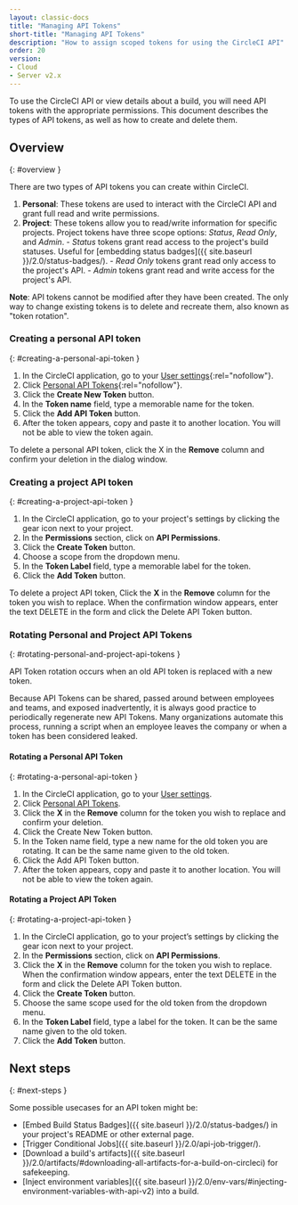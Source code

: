 ```yaml
---
layout: classic-docs
title: "Managing API Tokens"
short-title: "Managing API Tokens"
description: "How to assign scoped tokens for using the CircleCI API"
order: 20
version:
- Cloud
- Server v2.x
---
```


To use the CircleCI API or view details about a build, you will need API tokens
with the appropriate permissions. This document describes the types of API
tokens, as well as how to create and delete them.

## Overview
{: #overview }

There are two types of API tokens you can create within CircleCI.

  1. **Personal**:
  These tokens are used to interact with the CircleCI API
  and grant full read and write permissions.
  2. **Project**:
  These tokens allow you to read/write information for specific projects.
  Project tokens have three scope options: _Status_, _Read Only_, and _Admin_.
    - _Status_ tokens grant read access to the project's build statuses.
    Useful for [embedding status badges]({{ site.baseurl }}/2.0/status-badges/).
    - _Read Only_ tokens grant read only access to the project's API.
    - _Admin_ tokens grant read and write access for the project's API.

**Note**: API tokens cannot be modified after they have been created. The only
way to change existing tokens is to delete and recreate them, also known as "token rotation".

### Creating a personal API token
{: #creating-a-personal-api-token }

  1. In the CircleCI application, go to your [User settings](https://circleci.com/account){:rel="nofollow"}.
  2. Click [Personal API Tokens](https://circleci.com/account/api){:rel="nofollow"}.
  3. Click the **Create New Token** button.
  4. In the **Token name** field, type a memorable name for the token.
  5. Click the **Add API Token** button.
  6. After the token appears, copy and paste it to another location. You will
     not be able to view the token again.

To delete a personal API token, click the X in the **Remove** column and confirm
your deletion in the dialog window.

### Creating a project API token
{: #creating-a-project-api-token }

  1. In the CircleCI application, go to your project's settings by clicking the
     gear icon next to your project.
  2. In the **Permissions** section, click on **API Permissions**.
  3. Click the **Create Token** button.
  4. Choose a scope from the dropdown menu.
  5. In the **Token Label** field, type a memorable label for the token.
  6. Click the **Add Token** button.

To delete a project API token, Click the **X** in the **Remove** column for the
token you wish to replace. When the confirmation window appears, enter the text
DELETE in the form and click the Delete API Token button.


### Rotating Personal and Project API Tokens
{: #rotating-personal-and-project-api-tokens }

API Token rotation occurs when an old API token is replaced with a new token.

Because API Tokens can be shared, passed around between employees and teams, and
exposed inadvertently, it is always good practice to periodically regenerate new
API Tokens. Many organizations automate this process, running a script when an
employee leaves the company or when a token has been considered leaked.

#### Rotating a Personal API Token
{: #rotating-a-personal-api-token }

1. In the CircleCI application, go to your [User settings](https://app.circleci.com/settings/user).
1. Click [Personal API Tokens](https://app.circleci.com/settings/user/tokens).
1. Click the **X** in the **Remove** column for the token you wish to replace and confirm your deletion.
1. Click the Create New Token button.
1. In the Token name field, type a new name for the old token you are rotating. It can be the same name given to the old token.
1. Click the Add API Token button.
1. After the token appears, copy and paste it to another location. You will not be able to view the token again.

#### Rotating a Project API Token
{: #rotating-a-project-api-token }

1. In the CircleCI application, go to your project’s settings by clicking the gear icon next to your project.
1. In the **Permissions** section, click on **API Permissions**.
1. Click the **X** in the **Remove** column for the token you wish to replace.
   When the confirmation window appears, enter the text DELETE in the form and click the Delete API Token button.
1. Click the **Create Token** button.
1. Choose the same scope used for the old token from the dropdown menu.
1. In the **Token Label** field, type a label for the token. It can be the same name given to the old token.
1. Click the **Add Token** button.

## Next steps
{: #next-steps }

Some possible usecases for an API token might be:

  - [Embed Build Status Badges]({{ site.baseurl }}/2.0/status-badges/) in your project's README or other external page.
  - [Trigger Conditional Jobs]({{ site.baseurl }}/2.0/api-job-trigger/).
  - [Download a build's artifacts]({{ site.baseurl }}/2.0/artifacts/#downloading-all-artifacts-for-a-build-on-circleci) for safekeeping.
  - [Inject environment variables]({{ site.baseurl }}/2.0/env-vars/#injecting-environment-variables-with-api-v2) into a build.
